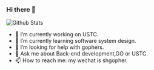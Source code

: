 ### Hi there 👋

<!--
**shgopher/shgopher** is a ✨ _special_ ✨ repository because its `README.md` (this file) appears on your GitHub profile.
-->
![Github Stats](https://github-readme-stats.vercel.app/api?username=shgopher&show_icons=true)

- 🔭  I’m currently working on USTC.
- 🌱  I’m currently learning software system design.
- 🤔  I’m looking for help with gophers.
- 💬  Ask me about Back-end development,GO or USTC.
- 📫  How to reach me: my wechat is shgopher.
